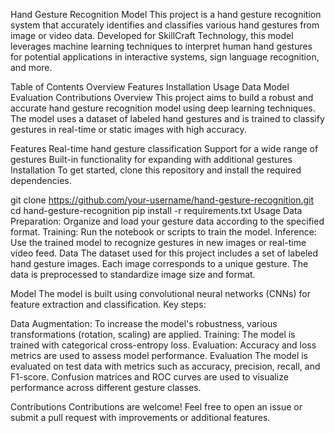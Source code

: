 Hand Gesture Recognition Model
This project is a hand gesture recognition system that accurately identifies and classifies various hand gestures from image or video data. Developed for SkillCraft Technology, this model leverages machine learning techniques to interpret human hand gestures for potential applications in interactive systems, sign language recognition, and more.

Table of Contents
Overview
Features
Installation
Usage
Data
Model
Evaluation
Contributions
Overview
This project aims to build a robust and accurate hand gesture recognition model using deep learning techniques. The model uses a dataset of labeled hand gestures and is trained to classify gestures in real-time or static images with high accuracy.

Features
Real-time hand gesture classification
Support for a wide range of gestures
Built-in functionality for expanding with additional gestures
Installation
To get started, clone this repository and install the required dependencies.

git clone https://github.com/your-username/hand-gesture-recognition.git
cd hand-gesture-recognition
pip install -r requirements.txt
Usage
Data Preparation: Organize and load your gesture data according to the specified format.
Training: Run the notebook or scripts to train the model.
Inference: Use the trained model to recognize gestures in new images or real-time video feed.
Data
The dataset used for this project includes a set of labeled hand gesture images. Each image corresponds to a unique gesture. The data is preprocessed to standardize image size and format.

Model
The model is built using convolutional neural networks (CNNs) for feature extraction and classification. Key steps:

Data Augmentation: To increase the model's robustness, various transformations (rotation, scaling) are applied.
Training: The model is trained with categorical cross-entropy loss.
Evaluation: Accuracy and loss metrics are used to assess model performance.
Evaluation
The model is evaluated on test data with metrics such as accuracy, precision, recall, and F1-score. Confusion matrices and ROC curves are used to visualize performance across different gesture classes.

Contributions
Contributions are welcome! Feel free to open an issue or submit a pull request with improvements or additional features.
